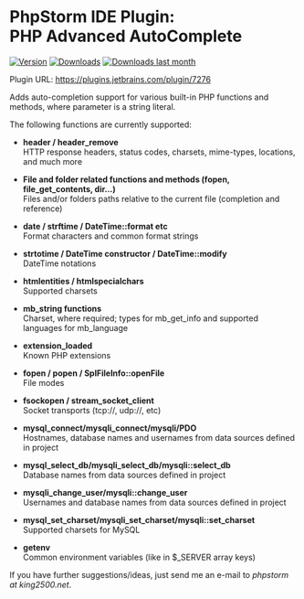 # PhpStorm IDE Plugin:<br>PHP Advanced AutoComplete
[![Version](http://phpstorm.espend.de/badge/7276/version)](https://plugins.jetbrains.com/plugin/7276)
[![Downloads](http://phpstorm.espend.de/badge/7276/downloads)](https://plugins.jetbrains.com/plugin/7276)
[![Downloads last month](http://phpstorm.espend.de/badge/7276/last-month)](https://plugins.jetbrains.com/plugin/7276)

Plugin URL: https://plugins.jetbrains.com/plugin/7276

Adds auto-completion support for various built-in PHP functions and methods, where parameter is a string literal.


The following functions are currently supported:

* <b>header / header_remove</b><br>
    HTTP response headers, status codes, charsets, mime-types, locations, and much more

* <b>File and folder related functions and methods (fopen, file_get_contents, dir...)</b><br>
    Files and/or folders paths relative to the current file (completion and reference)

* <b>date / strftime / DateTime::format etc</b><br>
    Format characters and common format strings

* <b>strtotime / DateTime constructor / DateTime::modify</b><br>
    DateTime notations

* <b>htmlentities / htmlspecialchars</b><br>
    Supported charsets

* <b>mb_string functions</b><br>
    Charset, where required; types for mb_get_info and supported languages for mb_language

* <b>extension_loaded</b><br>
    Known PHP extensions

* <b>fopen / popen / SplFileInfo::openFile</b><br>
    File modes

* <b>fsockopen / stream_socket_client</b><br>
    Socket transports (tcp://, udp://, etc)

* <b>mysql_connect/mysqli_connect/mysqli/PDO</b><br>
    Hostnames, database names and usernames from data sources defined in project

* <b>mysql_select_db/mysqli_select_db/mysqli::select_db</b><br>
    Database names from data sources defined in project

* <b>mysqli_change_user/mysqli::change_user</b><br>
    Usernames and database names from data sources defined in project

* <b>mysql_set_charset/mysqli_set_charset/mysqli::set_charset</b><br>
    Supported charsets for MySQL

* <b>getenv</b><br>
    Common environment variables (like in $_SERVER array keys)   

If you have further suggestions/ideas, just send me an e-mail to <i>phpstorm at king2500.net</i>.
